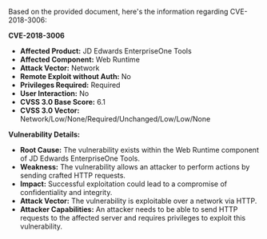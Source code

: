 Based on the provided document, here's the information regarding CVE-2018-3006:

**CVE-2018-3006**
*   **Affected Product:** JD Edwards EnterpriseOne Tools
*   **Affected Component:** Web Runtime
*  **Attack Vector:** Network
*   **Remote Exploit without Auth:** No
*  **Privileges Required:** Required
*   **User Interaction:** No
*   **CVSS 3.0 Base Score:** 6.1
*   **CVSS 3.0 Vector:** Network/Low/None/Required/Unchanged/Low/Low/None

**Vulnerability Details:**

*   **Root Cause:**  The vulnerability exists within the Web Runtime component of JD Edwards EnterpriseOne Tools.
*   **Weakness:**  The vulnerability allows an attacker to perform actions by sending crafted HTTP requests.
*   **Impact:** Successful exploitation could lead to a compromise of confidentiality and integrity.
*   **Attack Vector:** The vulnerability is exploitable over a network via HTTP.
*   **Attacker Capabilities:** An attacker needs to be able to send HTTP requests to the affected server and requires privileges to exploit this vulnerability.
